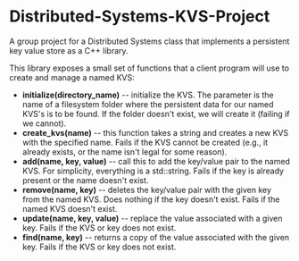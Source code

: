 # Distributed-Systems-KVS-Project
A group project for a Distributed Systems class that implements a persistent key value store as a C++ library.

This library exposes a small set of functions that a client program will use to create and manage a named KVS:

- **initialize(directory_name)** -- initialize the KVS. The parameter is the name of a filesystem folder where the persistent data for our named KVS's is to be found. If the folder doesn't exist, we will create it (failing if we cannot).
- **create_kvs(name)** -- this function takes a string and creates a new KVS with the specified name. Fails if the KVS cannot be created (e.g., it already exists, or the name isn't legal for some reason).
- **add(name, key, value)** -- call this to add the key/value pair to the named KVS. For simplicity, everything is a std::string. Fails if the key is already present or the name doesn't exist.
- **remove(name, key)** -- deletes the key/value pair with the given key from the named KVS. Does nothing if the key doesn't exist. Fails if the named KVS doesn't exist.
- **update(name, key, value)** -- replace the value associated with a given key. Fails if the KVS or key does not exist.
- **find(name, key)** -- returns a copy of the value associated with the given key. Fails if the KVS or key does not exist.
